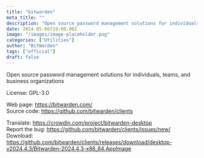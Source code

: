 ```yaml
---
title: "bitwarden"
meta_title: ""
description: "Open source password management solutions for individuals, teams, and business organizations."
date: 2024-05-06T19:08:00Z
image: "/images/image-placeholder.png"
categories: ["Utilities"]
author: "BitWarden"
tags: ["official"]
draft: false
---
```


Open source password management solutions for individuals, teams, and business organizations

License: GPL-3.0

Web page: https://bitwarden.com/  
Source code: https://github.com/bitwarden/clients

Translate: https://crowdin.com/project/bitwarden-desktop  
Report the bug: https://github.com/bitwarden/clients/issues/new/  
Download: https://github.com/bitwarden/clients/releases/download/desktop-v2024.4.3/Bitwarden-2024.4.3-x86_64.AppImage
